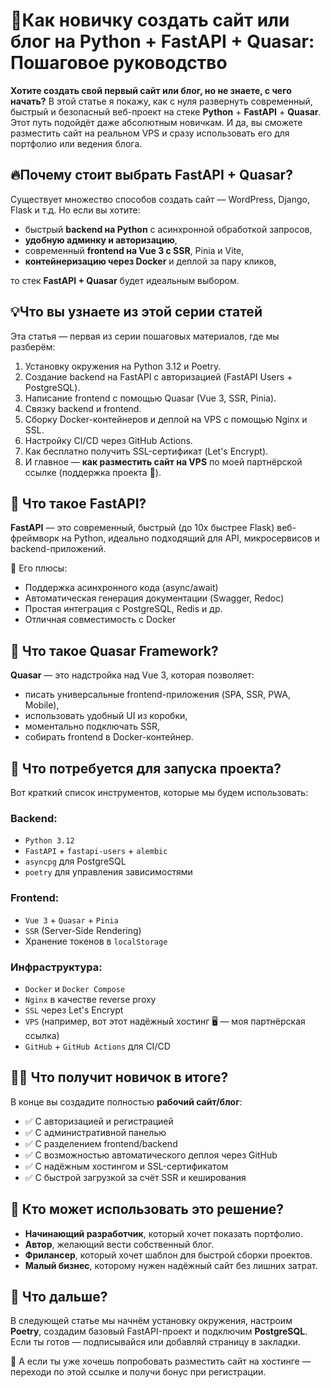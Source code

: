 # 🐍Как новичку создать сайт или блог на Python + FastAPI + Quasar: Пошаговое руководство

**Хотите создать свой первый сайт или блог, но не знаете, с чего начать?** В этой статье я покажу, как с нуля развернуть современный, быстрый и безопасный веб-проект на стеке **Python** + **FastAPI** + **Quasar**. Этот путь подойдёт даже абсолютным новичкам. И да, вы сможете разместить сайт на реальном VPS и сразу использовать его для портфолио или ведения блога.

## 🔥Почему стоит выбрать FastAPI + Quasar?

Существует множество способов создать сайт — WordPress, Django, Flask и т.д. Но если вы хотите:

- быстрый **backend на Python** с асинхронной обработкой запросов,
- **удобную админку и авторизацию**,
- современный **frontend на Vue 3 с SSR**, Pinia и Vite,
- **контейнеризацию через Docker** и деплой за пару кликов,

то стек **FastAPI + Quasar** будет идеальным выбором.

## 💡Что вы узнаете из этой серии статей

Эта статья — первая из серии пошаговых материалов, где мы разберём:
1. Установку окружения на Python 3.12 и Poetry.
2. Создание backend на FastAPI с авторизацией (FastAPI Users + PostgreSQL).
3. Написание frontend с помощью Quasar (Vue 3, SSR, Pinia).
4. Связку backend и frontend.
5. Сборку Docker-контейнеров и деплой на VPS с помощью Nginx и SSL.
6. Настройку CI/CD через GitHub Actions.
7. Как бесплатно получить SSL-сертификат (Let's Encrypt).
8. И главное — **как разместить сайт на VPS** по моей партнёрской ссылке (поддержка проекта 🙏).

## 🧱 Что такое FastAPI?

**FastAPI** — это современный, быстрый (до 10x быстрее Flask) веб-фреймворк на Python, идеально подходящий для API, микросервисов и backend-приложений.

📌 Его плюсы:
- Поддержка асинхронного кода (async/await)
- Автоматическая генерация документации (Swagger, Redoc)
- Простая интеграция с PostgreSQL, Redis и др.
- Отличная совместимость с Docker

## 🎨 Что такое Quasar Framework?

**Quasar** — это надстройка над Vue 3, которая позволяет:
- писать универсальные frontend-приложения (SPA, SSR, PWA, Mobile),
- использовать удобный UI из коробки,
- моментально подключать SSR,
- собирать frontend в Docker-контейнер.

## 🚀 Что потребуется для запуска проекта?

Вот краткий список инструментов, которые мы будем использовать:

### Backend:
- `Python 3.12`
- `FastAPI` + `fastapi-users` + `alembic`
- `asyncpg` для PostgreSQL
- `poetry` для управления зависимостями

### Frontend:
- `Vue 3` + `Quasar` + `Pinia`
- `SSR` (Server-Side Rendering)
- Хранение токенов в `localStorage`

### Инфраструктура:
- `Docker` и `Docker Compose`
- `Nginx` в качестве reverse proxy
- `SSL` через Let's Encrypt
- `VPS` (например, вот этот надёжный хостинг 🖥️ — моя партнёрская ссылка)
- `GitHub` + `GitHub Actions` для CI/CD

## 🧑‍💻 Что получит новичок в итоге?
В конце вы создадите полностью **рабочий сайт/блог**:

- ✅ С авторизацией и регистрацией
- ✅ С административной панелью
- ✅ С разделением frontend/backend
- ✅ С возможностью автоматического деплоя через GitHub
- ✅ С надёжным хостингом и SSL-сертификатом
- ✅ С быстрой загрузкой за счёт SSR и кеширования


## 📌 Кто может использовать это решение?

- **Начинающий разработчик**, который хочет показать портфолио.
- **Автор**, желающий вести собственный блог.
- **Фрилансер**, который хочет шаблон для быстрой сборки проектов.
- **Малый бизнес**, которому нужен надёжный сайт без лишних затрат.

## 🧭 Что дальше?

В следующей статье мы начнём установку окружения, настроим **Poetry**, создадим базовый FastAPI-проект и подключим **PostgreSQL**. Если ты готов — подписывайся или добавляй страницу в закладки.

📎 А если ты уже хочешь попробовать разместить сайт на хостинге — переходи по этой ссылке и получи бонус при регистрации.
